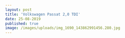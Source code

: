 ```yaml
---
layout: post
title: 'Volkswagen Passat 2,0 TDI'
date: 25-08-2019
published: true
image: /images/uploads/img_1690_143862991456.280.jpg
---
```


